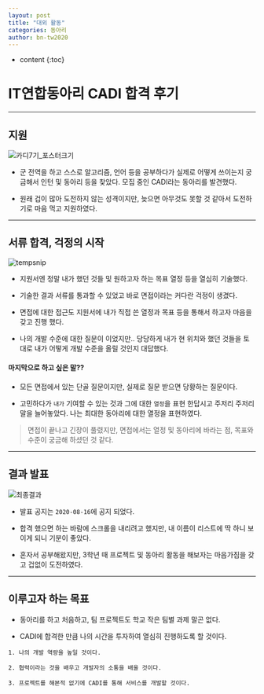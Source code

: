 ```yaml
---
layout: post
title: "대외 활동"
categories: 동아리
author: bn-tw2020
---
```

* content
{:toc}




# IT연합동아리 CADI 합격 후기

---

## 지원

![카디7기_포스터크기](https://user-images.githubusercontent.com/66770613/90333696-f1d44c00-e002-11ea-9215-3196583ea80f.jpg)

-   군 전역을 하고 스스로 알고리즘, 언어 등을 공부하다가 실제로 어떻게 쓰이는지 궁금해서 인턴 및 동아리 등을 찾았다. 모집 중인 CADI라는 동아리를 발견했다.

-   원래 겁이 많아 도전하지 않는 성격이지만, 늦으면 아무것도 못할 것 같아서 도전하기로 마음 먹고 지원하였다.

---

## 서류 합격, 걱정의 시작

![tempsnip](https://user-images.githubusercontent.com/66770613/90333724-13353800-e003-11ea-85f8-b292f26b0c4f.png)

-   지원서엔 정말 내가 했던 것들 및 원하고자 하는 목표 열정 등을 열심히 기술했다.

-   기술한 결과 서류를 통과할 수 있었고 바로 면접이라는 커다란 걱정이 생겼다.

-   면접에 대한 접근도 지원서에 내가 직접 쓴 열정과 목표 등을 통해서 하고자 마음을 갖고 진행 했다.

-   나의 개발 수준에 대한 질문이 이었지만.. 당당하게 내가 현 위치와 했던 것들을 토대로 내가 어떻게 개발 수준을 올릴 것인지 대답했다.

#### 마지막으로 하고 싶은 말??

-   모든 면접에서 있는 단골 질문이지만, 실제로 질문 받으면 당황하는 질문이다.

-   고민하다가 `내가` 기여할 수 있는 것과 그에 대한 `열정`을 표현 한답시고 주저리 주저리 말을 늘어놓았다. 나는 최대한 동아리에 대한 열정을 표현하였다.

> 면접이 끝나고 긴장이 풀렸지만, 면접에서는 열정 및 동아리에 바라는 점, 목표와 수준이 궁금해 하셨던 것 같다.

---

## 결과 발표

![최종결과](https://user-images.githubusercontent.com/66770613/90334202-f1d64b00-e006-11ea-871d-b22251fba904.png)

-   발표 공지는 `2020-08-16`에 공지 되었다.

-   합격 했으면 하는 바람에 스크롤을 내리려고 했지만, 내 이름이 리스트에 딱 하니 보이게 되니 기분이 좋았다.

-   혼자서 공부해왔지만, 3학년 때 프로젝트 및 동아리 활동을 해보자는 마음가짐을 갖고 겁없이 도전하였다.

---

## 이루고자 하는 목표

-   동아리를 하고 처음하고, 팀 프로젝트도 학교 작은 팀별 과제 말곤 없다.

-   CADI에 합격한 만큼 나의 시간을 투자하여 열심히 진행하도록 할 것이다.

```
1. 나의 개발 역량을 높일 것이다.

2. 협력이라는 것을 배우고 개발자의 소통을 배울 것이다.

3. 프로젝트를 해본적 없기에 CADI를 통해 서비스를 개발할 것이다.
```
